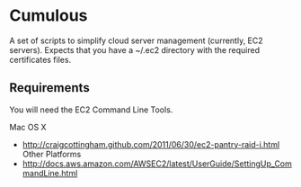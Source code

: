 Cumulous
========

A set of scripts to simplify cloud server management (currently, EC2 servers). Expects that you have a ~/.ec2 directory with the required certificates files.

Requirements
------------

You will need the EC2 Command Line Tools.

Mac OS X
- http://craigcottingham.github.com/2011/06/30/ec2-pantry-raid-i.html
Other Platforms
- http://docs.aws.amazon.com/AWSEC2/latest/UserGuide/SettingUp_CommandLine.html


